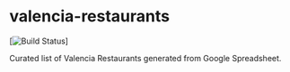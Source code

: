 # valencia-restaurants
[![Build Status](https://healthchecks.io/badge/7f054880-7150-433e-8bcf-b25a0d/z1ERN17F/production.svg)]


Curated list of Valencia Restaurants generated from Google Spreadsheet.
